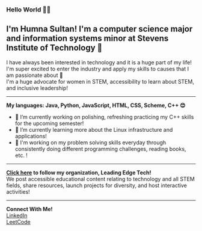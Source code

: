 ### Hello World 👩‍💻
## I'm Humna Sultan! I'm a computer science major and information systems minor at Stevens Institute of Technology 🦆   
I have always been interested in technology and it is a huge part of my life! I'm super excited to enter the industry and apply my skills to causes that I am passionate about 💜  
I'm a huge advocate for women in STEM, accessibility to learn about STEM, and inclusive leadership!  

---

**My languages: Java, Python, JavaScript, HTML, CSS, Scheme, C++ 😊**  
- 🔭 I’m currently working on polishing, refreshing practicing my C++ skills for the upcoming semester!  
- 🌱 I’m currently learning more about the Linux infrastructure and applications!  
- 🤩 I'm working on my problem solving skills everyday through consistently doing different programming challenges, reading books, etc. !  

---

**[Click here](leadingedgetech.carrd.co) to follow my organization, Leading Edge Tech!**  
We post accessible educational content relating to technology and all STEM fields, share resources, launch projects for diversity, and host interactive activities!  

---

**Connect With Me!**  
[LinkedIn](https://www.linkedin.com/in/humna-sultan/)  
[LeetCode](https://leetcode.com/humnasul/)  
<!--
**humnasul/humnasul** is a ✨ _special_ ✨ repository because its `README.md` (this file) appears on your GitHub profile.

Here are some ideas to get you started:

- 🔭 I’m currently working on ...
- 🌱 I’m currently learning ...
- 👯 I’m looking to collaborate on ...
- 🤔 I’m looking for help with ...
- 💬 Ask me about ...
- 📫 How to reach me: ...
- 😄 Pronouns: ...
- ⚡ Fun fact: ...
-->
